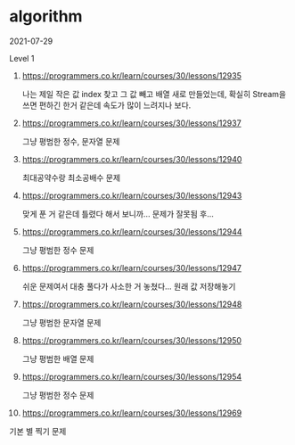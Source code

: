 # algorithm

2021-07-29

Level 1

1. https://programmers.co.kr/learn/courses/30/lessons/12935

   나는 제일 작은 값 index 찾고 그 값 빼고 배열 새로 만들었는데, 확실히 Stream을 쓰면 편하긴 한거 같은데 속도가 많이 느려지나 보다.

2. https://programmers.co.kr/learn/courses/30/lessons/12937

   그냥 평범한 정수, 문자열 문제

3. https://programmers.co.kr/learn/courses/30/lessons/12940

   최대공약수랑 최소공배수 문제

4. https://programmers.co.kr/learn/courses/30/lessons/12943

   맞게 푼 거 같은데 틀렸다 해서 보니까... 문제가 잘못됨 후...

5. https://programmers.co.kr/learn/courses/30/lessons/12944

   그냥 평범한 정수 문제

6. https://programmers.co.kr/learn/courses/30/lessons/12947

   쉬운 문제여서 대충 풀다가 사소한 거 놓쳤다... 원래 값 저장해놓기

7. https://programmers.co.kr/learn/courses/30/lessons/12948

   그냥 평범한 문자열 문제

8. https://programmers.co.kr/learn/courses/30/lessons/12950

   그냥 평범한 배열 문제

9. https://programmers.co.kr/learn/courses/30/lessons/12954

   그냥 평범한 정수 문제

10. https://programmers.co.kr/learn/courses/30/lessons/12969

   기본 별 찍기 문제